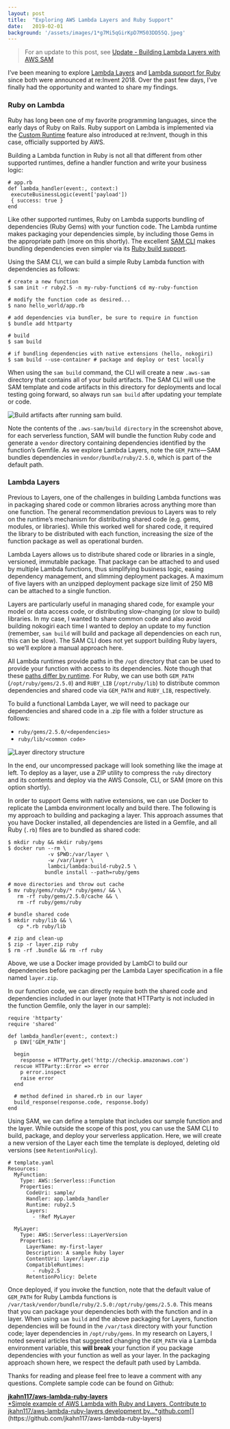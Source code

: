 ```yaml
---
layout:	post
title:	"Exploring AWS Lambda Layers and Ruby Support"
date:	2019-02-01
background: '/assets/images/1*g7Mi5qGirKpD7M503DD55Q.jpeg'
---
```

  
> For an update to this post, see [Update - Building Lambda Layers with AWS SAM](htts://blog.iamjkahn.com/2020/09/update-to-building-lambda-layers-with-aws-sam.html)

I’ve been meaning to explore [Lambda Layers](https://docs.aws.amazon.com/lambda/latest/dg/configuration-layers.html) and [Lambda support for Ruby](https://docs.aws.amazon.com/lambda/latest/dg/ruby-handler.html) since both were announced at re:Invent 2018. Over the past few days, I’ve finally had the opportunity and wanted to share my findings.

### Ruby on Lambda

Ruby has long been one of my favorite programming languages, since the early days of Ruby on Rails. Ruby support on Lambda is implemented via the [Custom Runtime](https://docs.aws.amazon.com/lambda/latest/dg/runtimes-custom.html) feature also introduced at re:Invent, though in this case, officially supported by AWS.

Building a Lambda function in Ruby is not all that different from other supported runtimes, define a handler function and write your business logic:

```
# app.rb  
def lambda_handler(event:, context:)  
 executeBusinessLogic(event['payload'])  
 { success: true }  
end
```

Like other supported runtimes, Ruby on Lambda supports bundling of dependencies (Ruby Gems) with your function code. The Lambda runtime makes packaging your dependencies simple, by including those Gems in the appropriate path (more on this shortly). The excellent [SAM CLI](https://github.com/awslabs/aws-sam-cli) makes bundling dependencies even simpler via its [Ruby build support](https://aws.amazon.com/blogs/developer/announcing-ruby-build-support-for-aws-sam-cli/).

Using the SAM CLI, we can build a simple Ruby Lambda function with dependencies as follows:

```
# create a new function  
$ sam init -r ruby2.5 -n my-ruby-function$ cd my-ruby-function

# modify the function code as desired...  
$ nano hello_world/app.rb

# add dependencies via bundler, be sure to require in function  
$ bundle add httparty

# build  
$ sam build

# if bundling dependencies with native extensions (hello, nokogiri)  
$ sam build --use-container # package and deploy or test locally
```

When using the `sam build` command, the CLI will create a new `.aws-sam` directory that contains all of your build artifacts. The SAM CLI will use the SAM template and code artifacts in this directory for deployments and local testing going forward, so always run `sam build` after updating your template or code.

![Build artifacts after running sam build.](/assets/images/1*TYrGgm7lB3SStoCacdbOhg.png)

Note the contents of the `.aws-sam/build directory` in the screenshot above, for each serverless function, SAM will bundle the function Ruby code and generate a `vendor` directory containing dependencies identified by the function’s Gemfile. As we explore Lambda Layers, note the `GEM_PATH` — SAM bundles dependencies in `vendor/bundle/ruby/2.5.0`, which is part of the default path.

### Lambda Layers

Previous to Layers, one of the challenges in building Lambda functions was in packaging shared code or common libraries across anything more than one function. The general recommendation previous to Layers was to rely on the runtime’s mechanism for distributing shared code (e.g. gems, modules, or libraries). While this worked well for shared code, it required the library to be distributed with each function, increasing the size of the function package as well as operational burden.

Lambda Layers allows us to distribute shared code or libraries in a single, versioned, immutable package. That package can be attached to and used by multiple Lambda functions, thus simplifying business logic, easing dependency management, and slimming deployment packages. A maximum of five layers with an unzipped deployment package size limit of 250 MB can be attached to a single function.

Layers are particularly useful in managing shared code, for example your model or data access code, or distributing slow-changing (or slow to build) libraries. In my case, I wanted to share common code and also avoid building nokogiri each time I wanted to deploy an update to my function (remember, `sam build` will build and package all dependencies on each run, this can be slow). The SAM CLI does not yet support building Ruby layers, so we’ll explore a manual approach here.

All Lambda runtimes provide paths in the `/opt` directory that can be used to provide your function with access to its dependencies. Note though that these [paths differ by runtime](https://docs.aws.amazon.com/lambda/latest/dg/configuration-layers.html#configuration-layers-path). For Ruby, we can use both `GEM_PATH` (`/opt/ruby/gems/2.5.0`) and `RUBY_LIB` (`/opt/ruby/lib`) to distribute common dependencies and shared code via `GEM_PATH` and `RUBY_LIB`, respectively.

To build a functional Lambda Layer, we will need to package our dependencies and shared code in a .zip file with a folder structure as follows:

* `ruby/gems/2.5.0/<dependencies>`
* `ruby/lib/<common code>`

![Layer directory structure](/assets/images/1*BmV8t93BQ2R880EtGjKKlQ.png)

In the end, our uncompressed package will look something like the image at left. To deploy as a layer, use a ZIP utility to compress the `ruby` directory and its contents and deploy via the AWS Console, CLI, or SAM (more on this option shortly).

In order to support Gems with native extensions, we can use Docker to replicate the Lambda environment locally and build there. The following is my approach to building and packaging a layer. This approach assumes that you have Docker installed, all dependencies are listed in a Gemfile, and all Ruby (`.rb`) files are to bundled as shared code:

```
$ mkdir ruby && mkdir ruby/gems  
$ docker run --rm \  
             -v $PWD:/var/layer \  
             -w /var/layer \  
             lambci/lambda:build-ruby2.5 \  
            bundle install --path=ruby/gems
            
# move directories and throw out cache  
$ mv ruby/gems/ruby/* ruby/gems/ && \  
   rm -rf ruby/gems/2.5.0/cache && \  
   rm -rf ruby/gems/ruby
   
# bundle shared code  
$ mkdir ruby/lib && \  
   cp *.rb ruby/lib
   
# zip and clean-up  
$ zip -r layer.zip ruby  
$ rm -rf .bundle && rm -rf ruby
```

Above, we use a Docker image provided by LambCI to build our dependencies before packaging per the Lambda Layer specification in a file named `layer.zip`.

In our function code, we can directly require both the shared code and dependencies included in our layer (note that HTTParty is not included in the function Gemfile, only the layer in our sample):

```
require 'httparty'  
require 'shared'

def lambda_handler(event:, context:)  
  p ENV['GEM_PATH']
 
  begin  
    response = HTTParty.get('http://checkip.amazonaws.com')  
  rescue HTTParty::Error => error  
    p error.inspect  
    raise error  
  end
  
  # method defined in shared.rb in our layer  
  build_response(response.code, response.body)  
end
```

Using SAM, we can define a template that includes our sample function and the layer. While outside the scope of this post, you can use the SAM CLI to build, package, and deploy your serverless application. Here, we will create a new version of the Layer each time the template is deployed, deleting old versions (see `RetentionPolicy`).

```
# template.yaml  
Resources:  
  MyFunction:
    Type: AWS::Serverless::Function  
    Properties:  
      CodeUri: sample/  
      Handler: app.lambda_handler  
      Runtime: ruby2.5  
      Layers:  
        - !Ref MyLayer

  MyLayer:  
    Type: AWS::Serverless::LayerVersion  
    Properties:  
      LayerName: my-first-layer  
      Description: A sample Ruby layer  
      ContentUri: layer/layer.zip  
      CompatibleRuntimes:  
        - ruby2.5  
      RetentionPolicy: Delete
 ```
 
 Once deployed, if you invoke the function, note that the default value of `GEM_PATH` for Ruby Lambda functions is `/var/task/vendor/bundle/ruby/2.5.0:/opt/ruby/gems/2.5.0`. This means that you can package your dependencies both with the function and in a layer. When using `sam build` and the above packaging for Layers, function dependencies will be found in the `/var/task` directory with your function code; layer dependencies in `/opt/ruby/gems`. In my research on Layers, I noted several articles that suggested changing the `GEM_PATH` via a Lambda environment variable, this **will break** your function if you package dependencies with your function as well as your layer. In the packaging approach shown here, we respect the default path used by Lambda.

Thanks for reading and please feel free to leave a comment with any questions. Complete sample code can be found on Github:

[**jkahn117/aws-lambda-ruby-layers**  
*Simple example of AWS Lambda with Ruby and Layers. Contribute to jkahn117/aws-lambda-ruby-layers development by…*github.com](https://github.com/jkahn117/aws-lambda-ruby-layers "https://github.com/jkahn117/aws-lambda-ruby-layers")[](https://github.com/jkahn117/aws-lambda-ruby-layers)  